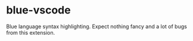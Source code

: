 # blue-vscode
Blue language syntax highlighting. Expect nothing fancy and a lot of bugs from this extension.
